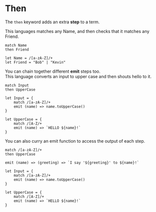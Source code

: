 # Then

The `then` keyword adds an extra **step** to a term.

This languages matches any Name, and then checks that it matches any Friend.&#x20;

```
match Name
then Friend

let Name = /[a-zA-Z]/+
let Friend = "Bob" | "Kevin"
```

You can chain together different **emit** steps too.\
This language converts an input to upper case and then shouts hello to it.

```
match Input
then UpperCase

let Input = {
    match /[a-zA-Z]/+
    emit (name) => name.toUpperCase()
}

let UpperCase = {
    match /[A-Z/+
    emit (name) => `HELLO ${name}!`
}
```

You can also curry an emit function to access the output of each step.

```
match /[a-zA-Z]/+
then UpperCase

emit (name) => (greeting) => `I say '${greeting}' to ${name}!`

let Input = {
    match /[a-zA-Z]/+
    emit (name) => name.toUpperCase()
}

let UpperCase = {
    match /[A-Z]/+
    emit (name) => `HELLO ${name}!`
}
```
